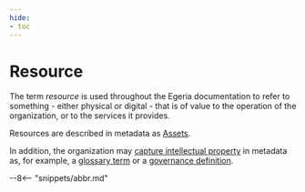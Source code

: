 ```yaml
---
hide:
- toc
---
```


<!-- SPDX-License-Identifier: CC-BY-4.0 -->
<!-- Copyright Contributors to the ODPi Egeria project 2019. -->

# Resource

The term *resource* is used throughout the Egeria documentation to refer to something - either physical or digital - that is of value to the operation of the organization, or to the services it provides.

Resources are described in metadata as [Assets](/concepts/asset).

In addition, the organization may [capture intellectual property](/patterns/metadata-manager/overview) in metadata as, for example, a [glossary term](/principles/common-data-definitions/anatomy-of-a-glossary/#inside-a-glossary-term) or a [governance definition](/services/omas/governance-program/overview).

--8<-- "snippets/abbr.md"
